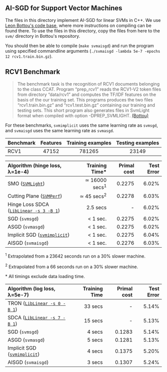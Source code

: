 ## AI-SGD for Support Vector Machines

The files in this directory implement AI-SGD for linear SVMs in C++. We use
[Leon Bottou's code base](http://leon.bottou.org/projects/sgd), where more
instructions on compiling can be found there. To use the files in this
directory, copy the files from here to the `svm/` directory in Bottou's
repository.

You should then be able to compile (`make svmaisgd`) and run the
program using specified commandline arguments (`./svmaisgd -lambda 5e-7 -epochs
12 rcv1.train.bin.gz`).

## RCV1 Benchmark
> The benchmark task is the recognition of RCV1 documents belonging to the class CCAT. Program “prep_rcv1” reads the RCV1-V2 token files from directory “data/rcv1” and computes the TF/IDF features on the basis of the our training set. This programs produces the two files “rcv1.train.bin.gz” and “rcv1.test.bin.gz” containing our training and testing sets. This short program also generates files in SvmLight format when compiled with option -DPREP_SVMLIGHT. [(Bottou)](http://leon.bottou.org/projects/sgd)

For these benchmarks, `svmimplicit` uses the same learning rate as `svmsgd`, and
`svmaisgd` uses the same learning rate as `svmasgd`.

| Benchmark | Features | Training examples | Testing examples |
| :---- | :----: | :----: | :----: |
| RCV1 | 47152 | 781265 | 23149 |

| Algorithm (hinge loss, λ=1e-4) | Training Time\* | Primal cost | Test Error |
| :---- | ----: | ----: | ----: |
| SMO ([`SVMLight`](http://svmlight.joachims.org/)) | ≃ 16000 secs<sup>1</sup> | 0.2275 | 6.02% |
| Cutting Plane ([`SVMPerf`](http://www.cs.cornell.edu/People/tj/svm_light/svm_perf.html)) | ≃ 45 secs<sup>2</sup> | 0.2278 | 6.03% |
| Hinge Loss SDCA ([`LibLinear -s 3 -B 1`](http://www.csie.ntu.edu.tw/~cjlin/liblinear)) | 2.5 secs | - | 6.02% |
| SGD (`svmsgd`) | < 1 sec. | 0.2275 | 6.02% |
| ASGD (`svmasgd`) | < 1 sec. | 0.2275 | 6.02% |
| Implicit SGD ([`svmimplicit`](http://www.people.fas.harvard.edu/~ptoulis/harvard-homepage/implicit-sgd.html)) | < 1 sec. | 0.2275 | 6.04% |
| AISGD (`svmaisgd`) | < 1 sec. | 0.2276 | 6.03% |

<sup>1</sup> Extrapolated from a 23642 seconds run on a 30% slower machine.

<sup>2</sup> Extrapolated from a 66 seconds run on a 30% slower machine.

\* All timings exclude data loading time.

| Algorithm (log loss, λ=5e-7) | Training Time | Primal cost | Test Error |
| :---- | ----: | ----: | ----: |
| TRON ([`LibLinear -s 0 -B 1`](http://www.csie.ntu.edu.tw/~cjlin/liblinear)) | 33 secs | - | 5.14% |
| SDCA ([`LibLinear -s 7 -B 1`](http://www.csie.ntu.edu.tw/~cjlin/liblinear)) | 15 secs | - | 5.13% |
| SGD (`svmsgd`) | 4 secs | 0.1283 | 5.14% |
| ASGD (`svmasgd`) | 5 secs | 0.1281 | 5.13% |
| Implicit SGD ([`svmimplicit`](http://www.people.fas.harvard.edu/~ptoulis/harvard-homepage/implicit-sgd.html)) | 4 secs | 0.1375 | 5.20% |
| AISGD (`svmaisgd`) | 3 secs | 0.1307 | 5.24% |
